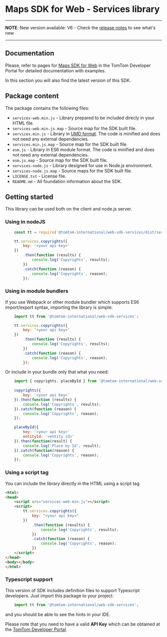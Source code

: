 # Maps SDK for Web - Services library

---
**NOTE**: New version available: V6 - Check the [release notes](https://developer.tomtom.com/maps-sdk-web-js/release-notes) to see what's new

---

## Documentation

Please, refer to pages for [Maps SDK for Web](https://developer.tomtom.com/maps-sdk-web-js) in the TomTom Developer Portal for detailed documentation with examples.

In this section you will also find the latest version of this SDK.

## Package content

The package contains the following files:

- `services-web.min.js` - Library prepared to be included direcly in your HTML file.
- `services-web.min.js.map` - Source map for the SDK built file.
- `services.min.js` - Library in [UMD format](https://github.com/umdjs/umd). The code is minified and does not need any external dependencies.
- `services.min.js.map` - Source map for the SDK built file.
- `esm.js` - Library in ES6 module format. The code is minified and does not need any external dependencies.
- `esm.js.map` - Source map for the SDK built file.
- `services-node.js` - Library designed for use in Node.js environment.
- `services-node.js.map` - Source maps for the SDK built file.
- `LICENSE.txt` - License file.
- `README.md` - All foundation information about the SDK.

## Getting started

This library can be used both on the client and node.js server.

### Using in nodeJS

```javascript
    const tt = require('@tomtom-international/web-sdk-services/dist/services-node.min.js');

    tt.services.copyrights({
        key: '<your api key>'
    })
        .then(function (results) {
            console.log('Copyrights', results);
        })
        .catch(function (reason) {
            console.log('Copyrights', reason);
        });
```

### Using in module bundlers

If you use Webpack or other module bundler which supports ES6 import/export syntax, importing the library is simple:

```javascript
    import tt from '@tomtom-international/web-sdk-services';

    tt.services.copyrights({
        key: '<your api key>'
    })
        .then(function (results) {
            console.log('Copyrights', results);
        })
        .catch(function (reason) {
            console.log('Copyrights', reason);
        });
```
Or include in your bundle only that what you need:

```javascript
    import { copyrights, placeById } from '@tomtom-international/web-sdk-services/esm';
    
    copyrights({
        key: '<your api key>'
    }).then(function (results) {
        console.log('Copyrights', results);
    }).catch(function (reason) {
        console.log('Copyrights', reason);
    });

    placeById({  
        key: '<your api key>'
        entityId: '<entity id>'
    }).then(function(result) {
        console.log('Place by Id', result);
    }).catch(function(reason) {
        console.log('Copyrights', reason);
    });
```
### Using a script tag

You can include the library directly in the HTML using a script tag.

```html
<html>
<head>
    <script src="services-web.min.js"></script>
    <script>
        tt.services.copyrights({
            key: "<your api key>"
        })
            .then(function (results) {
                console.log('Copyrights', results);
            })
            .catch(function (reason) {
                console.log('Copyrights', reason);
            })
    </script>
</head>
<body></body>
</html>
```

### Typescript support

This version of SDK includes definition files to support Typescript developers. Just import this package to your project:

```javascript
    import tt from '@tomtom-international/web-sdk-services';
```
and you should be able to see the hints in your IDE.


Please note that you need to have a valid **API Key** which can be obtained at the [TomTom Developer Portal](https://developer.tomtom.com/how-to-get-tomtom-api-key).
